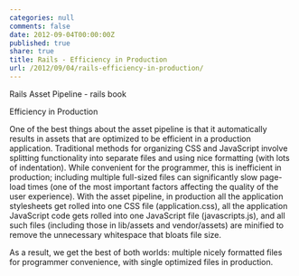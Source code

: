 ```yaml
---
categories: null
comments: false
date: 2012-09-04T00:00:00Z
published: true
share: true
title: Rails - Efficiency in Production
url: /2012/09/04/rails-efficiency-in-production/
---
```


Rails Asset Pipeline - rails book

Efficiency in Production

One of the best things about the asset pipeline is that it automatically results in assets that are optimized to be efficient in a production application. 
Traditional methods for organizing CSS and JavaScript involve splitting functionality into separate files and using nice formatting (with lots of indentation). While convenient for the programmer, this is inefficient in production; including multiple full-sized files can significantly slow page-load times (one of the most important factors affecting the quality of the user experience). With the asset pipeline, in production all the application stylesheets get rolled into one CSS file (application.css), all the application JavaScript code gets rolled into one JavaScript file (javascripts.js), and all such files (including those in lib/assets and vendor/assets) are minified to remove the unnecessary whitespace that bloats file size. 

As a result, we get the best of both worlds: multiple nicely formatted files for programmer convenience, with single optimized files in production.
